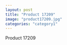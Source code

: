 ```yaml
---
layout: post
title: "Product 17209"
image: "product17209.jpg"
categories: "category1"
---
```

Product 17209
